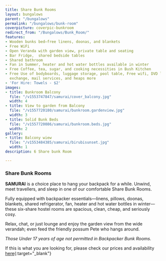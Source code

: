 ```yaml
---
title: Share Bunk Rooms
layout: bungalows
parent: "/bungalows"
permalink: "/bungalows/bunk-room"
coverpicture: coverpic-bunkroom
redirect_from: "/Bungalows/Bunk_Room/"
features:
- Wooden bunks bed—free linens, doonas, and blankets
- Free WiFi
- Open Veranda with garden view, private table and seating
- Bar Fridge,  shared bedside tables
- Shared bathroom
- Fan in Summer, heater and hot water bottles available in winter
- Free Coffee, tea, sugar, and cooking necessities in Bush Kitchen
- Free Use of bodyboards, luggage storage, pool table, Free wifi, DVD library, book
  exchange, mail services, and heaps more
- 'For Hire: Towels - $2'
images:
- title: Bunkroom Balcony
  file: "/v1553747847/samurai/cover_balcony.jpg"
  width: 4
- title: View to garden from Balcony
  file: "/v1557720180/samurai/bunkroom.gardenview.jpg"
  width: 3
- title: Solid Bunk Beds
  file: "/v1557720086/samurai/bunkroom.beds.jpg"
  width: 2
gallery:
- title: Balcony wiew
  file: "/v1553484385/samurai/birubisunset.jpg"
  width: 1
description: 6 Share bunk Room

---
```

### Share Bunk Rooms

**SAMURAI**  is a choice place to hang your backpack for a while. Unwind, meet travellers, and sleep in one of our comfortable Share Bunk Rooms.

Fully equipped with backpacker essentials—linens, pillows, doonas, blankets, shared refrigerator, fan, heater and hot water bottles in winter—these  six-share hostel rooms are spacious, clean, cheap, and seriously cosy.

Relax, chat, or just lounge and enjoy the garden view from the wide verandah; even feed the friendly possum Pete who hangs around.

_Those Under 17 years of age not permitted in Backpacker Bunk Rooms._

If this is what you are looking for, please check our prices and availability [here](https://apac.littlehotelier.com/properties/samurai-beach-bungalows "Book Now"){:target="_blank"}